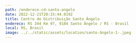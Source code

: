 ```yaml
---
path: /endereco-cd-santo-angelo
date: 2022-12-21T20:33:44.019Z
title: Centro de Distribuição Santo Ângelo
endereco: RS 344 Km 97, 9184 Santo Ângelo / RS - Brasil
local: RS, Brasil
image: ../../static/assets/location/santo-ângelo-1-.jpeg
---
```

